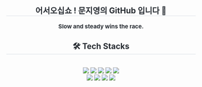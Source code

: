 <div align= "center"> 
    <h2 style="border-bottom: 1px solid #d8dee4; color: #282d33;"> 어서오십쇼 ! 문지영의 GitHub 입니다 💃 </h2>  
    <div style="font-weight: 700; font-size: 15px; text-align: center; color: #282d33;"> Slow and steady wins the race.  </div> 
    </div>
    <div align= "center">
    <h2 style="border-bottom: 1px solid #d8dee4; color: #282d33;"> 🛠️ Tech Stacks </h2> <br> 
    <div style="margin: 0 auto; text-align: center;" align= "center"> 
          <img src="https://img.shields.io/badge/HTML5-000000?style=for-the-badge&logo=HTML5&logoColor=white">
          <img src="https://img.shields.io/badge/CSS3-000000?style=for-the-badge&logo=CSS3&logoColor=white">
          <img src="https://img.shields.io/badge/Sass-000000?style=for-the-badge&logo=Sass&logoColor=white">
          <img src="https://img.shields.io/badge/Javascript-000000?style=for-the-badge&logo=Javascript&logoColor=white">
          <img src="https://img.shields.io/badge/jQuery-000000?style=for-the-badge&logo=jQuery&logoColor=white">
          <br/>
          <img src="https://img.shields.io/badge/Figma-000000?style=for-the-badge&logo=Figma&logoColor=white">
          <img src="https://img.shields.io/badge/Git-000000?style=for-the-badge&logo=Git&logoColor=white">
          <img src="https://img.shields.io/badge/Github-000000?style=for-the-badge&logo=Github&logoColor=white">
          <img src="https://img.shields.io/badge/React-000000?style=for-the-badge&logo=React&logoColor=white">
          <br/></div>
    </div>
    
